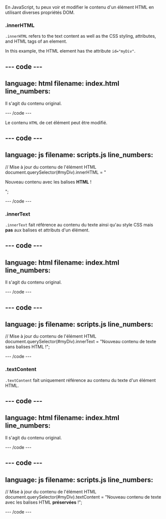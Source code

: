 En JavaScript, tu peux voir et modifier le contenu d'un élément HTML en utilisant diverses propriétés DOM.

### .innerHTML

`.innerHTML` refers to the text content as well as the CSS styling, attributes, and HTML tags of an element.

In this example, the HTML element has the attribute `id="myDiv"`.

## --- code ---

language: html
filename: index.html
line_numbers:
--------------------------------------------------

<div id="myDiv">
<p>Il s'agit du contenu original.</p>
</div>

\--- /code ---

Le contenu `HTML` de cet élément peut être modifié.

## --- code ---

language: js
filename: scripts.js
line_numbers:
--------------------------------------------------

// Mise à jour du contenu de l'élément HTML
document.querySelector(#myDiv).innerHTML = "<p>Nouveau contenu avec les balises <strong>HTML</strong> !</p>";

\--- /code ---

### .innerText

`.innerText` fait référence au contenu du texte ainsi qu'au style CSS mais **pas** aux balises et attributs d'un élément.

## --- code ---

language: html
filename: index.html
line_numbers:
--------------------------------------------------

<div id="myDiv">
  <p>Il s'agit du contenu original.</p>
</div>

\--- /code ---

## --- code ---

language: js
filename: scripts.js
line_numbers:
--------------------------------------------------

// Mise à jour du contenu de l'élément HTML
document.querySelector(#myDiv).innerText = "Nouveau contenu de texte sans balises HTML !";

\--- /code ---

### .textContent

`.textContent` fait uniquement référence au contenu du texte d'un élément HTML.

## --- code ---

language: html
filename: index.html
line_numbers:
--------------------------------------------------

<div id="myDiv">
  <p>Il s'agit du contenu original.</p>
</div>

\--- /code ---

## --- code ---

language: js
filename: scripts.js
line_numbers:
--------------------------------------------------

// Mise à jour du contenu de l'élément HTML
document.querySelector(#myDiv).textContent = "Nouveau contenu de texte avec les balises HTML <strong>préservées</strong> !";

\--- /code ---
